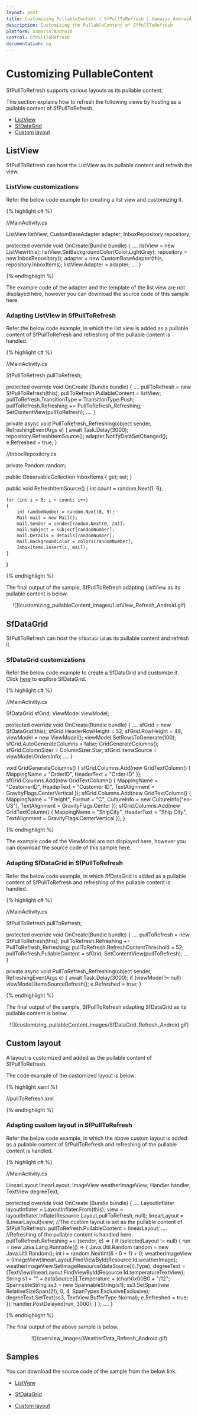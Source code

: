 ```yaml
---
layout: post
title: Customizing PullableContent | SfPullToRefresh | Xamarin.Android | Syncfusion
description: Customizing the PullableContent of SfPullToRefresh
platform: Xamarin.Android
control: SfPullToRefresh
documentation: ug
--- 
```


# Customizing PullableContent

SfPullToRefresh supports various layouts as its pullable content. 

This section explains how to refresh the following views by hosting as a pullable content of SfPullToRefresh.

* [ListView](#listview) 
* [SfDataGrid](#sfdatagrid) 
* [Custom layout](#custom-layout) 

## ListView

SfPullToRefresh can host the ListView as its pullable content and refresh the view. 

### ListView customizations

Refer the below code example for creating a list view and customizing it. 

{% highlight c# %}

//MainActivity.cs

ListView listView;
CustomBaseAdapter adapter;
InboxRepository repository;

protected override void OnCreate(Bundle bundle)
{
    ....
    listView = new ListView(this);
    listView.SetBackgroundColor(Color.LightGray);
    repository = new InboxRepository();
    adapter = new CustomBaseAdapter(this, repository.InboxItems);
    listView.Adapter = adapter;
    ....
}

{% endhighlight %}

The example code of the adapter and the template of the list view are not displayed here, however you can download the source code of this sample here.

### Adapting ListView in SfPullToRefresh

Refer the below code example, in which the list view is added as a pullable content of SfPullToRefresh and refreshing of the pullable content is handled.

{% highlight c# %}

//MainActivity.cs

SfPullToRefresh pullToRefresh;

protected override void OnCreate (Bundle bundle)
{
    ....
    pullToRefresh = new SfPullToRefresh(this);
    pullToRefresh.PullableContent = listView;
    pullToRefresh.TransitionType = TransitionType.Push;
    pullToRefresh.Refreshing += PullToRefresh_Refreshing;
    SetContentView(pullToRefresh);
    ....
}

private async void PullToRefresh_Refreshing(object sender, RefreshingEventArgs e)
{
    await Task.Delay(3000);
    repository.RefreshItemSource();
    adapter.NotifyDataSetChanged();
    e.Refreshed = true;
}

//InboxRepository.cs 

private Random random;

public ObservableCollection<Mail> InboxItems { get; set; }

public void RefreshItemSource()
{
    int count = random.Next(1, 6);

    for (int i = 0; i < count; i++)
    {
        int randomNumber = random.Next(0, 9);
        Mail mail = new Mail();
        mail.Sender = sender[random.Next(0, 24)];
        mail.Subject = subject[randomNumber];
        mail.Details = details[randomNumber];
        mail.BackgroundColor = colors[randomNumber];
        InboxItems.Insert(i, mail);
    }
}

{% endhighlight %}

The final output of the sample, SfPullToRefresh adapting ListView as its pullable content is below.

<div style="text-align:center" markdown="1">
![](customizing_pullableContent_images/ListView_Refresh_Android.gif)
</div>

## SfDataGrid

SfPullToRefresh can host the `SfDataGrid` as its pullable content and refresh it.

### SfDataGrid customizations

Refer the below code example to create a SfDataGrid and customize it. Click [here](https://help.syncfusion.com/xamarin-android/sfdatagrid/getting-started) to explore SfDataGrid.

{% highlight c# %}

//MainActivity.cs

SfDataGrid sfGrid;
ViewModel viewModel;

protected override void OnCreate(Bundle bundle)
{
    ....
    sfGrid = new SfDataGrid(this);
    sfGrid.HeaderRowHeight = 52;
    sfGrid.RowHeight = 48;
    viewModel = new ViewModel();
    viewModel.SetRowsToGenerate(100);
    sfGrid.AutoGenerateColumns = false;
    GridGenerateColumns();
    sfGrid.ColumnSizer = ColumnSizer.Star;
    sfGrid.ItemsSource = viewModel.OrdersInfo;
    ....
}

void GridGenerateColumns()
{
    sfGrid.Columns.Add(new GridTextColumn() { MappingName = "OrderID", HeaderText = "Order ID" });
    sfGrid.Columns.Add(new GridTextColumn() { MappingName = "CustomerID", HeaderText = "Customer ID", TextAlignment = GravityFlags.CenterVertical });
    sfGrid.Columns.Add(new GridTextColumn() { MappingName = "Freight", Format = "C", CultureInfo = new CultureInfo("en-US"), TextAlignment = GravityFlags.Center });
    sfGrid.Columns.Add(new GridTextColumn() { MappingName = "ShipCity", HeaderText = "Ship City", TextAlignment = GravityFlags.CenterVertical });
}

{% endhighlight %}

The example code of the ViewModel are not displayed here, however you can download the source code of this sample here.

### Adapting SfDataGrid in SfPullToRefresh

Refer the below code example, in which SfDataGrid is added as a pullable content of SfPullToRefresh and refreshing of the pullable content is handled.

{% highlight c# %}

//MainActivity.cs

SfPullToRefresh pullToRefresh;

protected override void OnCreate(Bundle bundle)
{
    ....
    pullToRefresh = new SfPullToRefresh(this);
    pullToRefresh.Refreshing += PullToRefresh_Refreshing;
    pullToRefresh.RefreshContentThreshold = 52;
    pullToRefresh.PullableContent = sfGrid;
    SetContentView(pullToRefresh);
    ....
}

private async void PullToRefresh_Refreshing(object sender, RefreshingEventArgs e)
{
    await Task.Delay(3000);
    if (viewModel != null)
        viewModel.ItemsSourceRefresh();
    e.Refreshed = true;
}

{% endhighlight %}

The final output of the sample, SfPullToRefresh adapting SfDataGrid as its pullable content is below.

<div style="text-align:center" markdown="1">
![](customizing_pullableContent_images/SfDataGrid_Refresh_Android.gif)
</div>

## Custom layout

A layout is customized and added as the pullable content of SfPullToRefresh. 

The code example of the customized layout is below:

{% highlight xaml %}

//pullToRefresh.xml

<LinearLayout xmlns:android="http://schemas.android.com/apk/res/android"
    android:orientation="vertical"
    android:layout_width="match_parent"
    android:layout_height="match_parent"
    android:layout_weight="1"
    android:background="#039be5"
    android:id="@+id/layout">
    <TextView
        android:layout_marginTop="30dp"
        android:layout_width="wrap_content"
        android:layout_height="wrap_content"
        android:text="Morrisville"
        android:textSize="15sp"
        android:textColor="#ffffff"
        android:layout_weight="1"
        android:layout_gravity="center_horizontal" />
    <ImageView
        android:layout_width="120dp"
        android:layout_height="120dp"
        android:id="@+id/weatherImage"
        android:adjustViewBounds="true"
        android:layout_weight="1"
        android:src="@drawable/cloudy"
        android:layout_gravity="center_horizontal" />
    <TextView
        android:layout_width="wrap_content"
        android:layout_height="wrap_content"
        android:textColor="#ffffff"
        android:text="20°/12"
        android:textAppearance="?android:attr/textAppearanceLarge"
        android:textSize="23sp"
        android:textAlignment="center"
        android:id="@+id/temperatureTextView"
        android:layout_gravity="center" />
    <TextView
        android:layout_marginTop="2dp"
        android:layout_marginBottom="5dp"
        android:layout_width="wrap_content"
        android:layout_height="wrap_content"
        android:text="Friday, March 16 "
        android:textSize="13sp"
        android:textColor="#ffffff"
        android:id="@+id/dayTextView"
        android:layout_weight="1"
        android:layout_gravity="center_horizontal" />
    <HorizontalScrollView
        android:layout_width="wrap_content"
        android:layout_gravity="bottom"
        android:background="#007aaa"
        android:id="@+id/scrollView"
        android:layout_height="170dp">
        <LinearLayout
            android:orientation="horizontal"
            android:background="#007aaa"
            android:layout_width="wrap_content"
            android:id="@+id/pullScroller"
            android:layout_height="fill_parent" />
    </HorizontalScrollView>
</LinearLayout>

{% endhighlight %}

### Adapting custom layout in SfPullToRefresh

Refer the below code example, in which the above custom layout is added as a pullable content of SfPullToRefresh and refreshing of the pullable content is handled.

{% highlight c# %}

//MainActivity.cs

LinearLayout linearLayout;
ImageView weatherImageView;
Handler handler;
TextView degreeText;

protected override void OnCreate (Bundle bundle)
{
    ....
    LayoutInflater layoutInflater = LayoutInflater.From(this);
    view = layoutInflater.Inflate(Resource.Layout.pullToRefresh, null);
    linearLayout = (LinearLayout)view;
    //The custom layout is set as the pullable content of SfPullToRefresh.
    pullToRefresh.PullableContent = linearLayout;
    ....
    //Refreshing of the pullable content is handled here. 
    pullToRefresh.Refreshing += (sender, e) =>
            {
                if (selectedLayout != null)
                {
                    run = new Java.Lang.Runnable(() =>
                    {
                        Java.Util.Random random = new Java.Util.Random();
                        int i = random.NextInt(6 - 0 + 1) + 0;
                        weatherImageView = (ImageView)linearLayout.FindViewById(Resource.Id.weatherImage);
                        weatherImageView.SetImageResource(dataSource[i].Type);
                        degreeText = (TextView)linearLayout.FindViewById(Resource.Id.temperatureTextView);
                        String s1 = "" + dataSource[i].Temperature + (char)0x00B0 + "/12";
                        SpannableString ss3 = new SpannableString(s1);
                        ss3.SetSpan(new RelativeSizeSpan(2f), 0, 4, SpanTypes.ExclusiveExclusive);
                        degreeText.SetText(ss3, TextView.BufferType.Normal);
                        e.Refreshed = true;
                    });
                    handler.PostDelayed(run, 3000);
                }
            };
    ....
}

{% endhighlight %}

The final output of the above sample is below.

<div style="text-align:center" markdown="1">
![](overview_images/WeatherData_Refresh_Android.gif)
</div>

## Samples

You can download the source code of the sample from the below link.

* [ListView](http://www.syncfusion.com/downloads/support/directtrac/general/ze/ListView_Refresh_UG-904322401)

* [SfDataGrid](http://www.syncfusion.com/downloads/support/directtrac/general/ze/SfDataGrid_Refresh_UG-1130051554)

* [Custom layout](http://www.syncfusion.com/downloads/support/directtrac/general/ze/WeatherDataRefresh_UG-1906644392)
